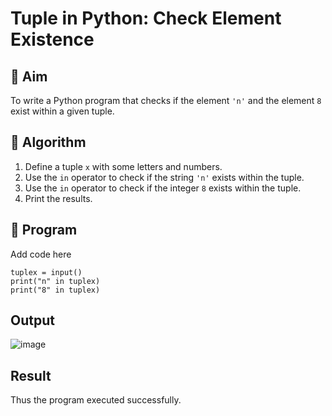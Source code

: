 # Tuple in Python: Check Element Existence

## 🎯 Aim
To write a Python program that checks if the element `'n'` and the element `8` exist within a given tuple.

## 🧠 Algorithm
1. Define a tuple `x` with some letters and numbers.
2. Use the `in` operator to check if the string `'n'` exists within the tuple.
3. Use the `in` operator to check if the integer `8` exists within the tuple.
4. Print the results.

## 🧾 Program
Add code here
```
tuplex = input()
print("n" in tuplex)
print("8" in tuplex)
```

## Output
![image](https://github.com/user-attachments/assets/4343e5a0-3d81-4091-81b6-dfec31c6a2ca)

## Result
Thus the program executed successfully.
